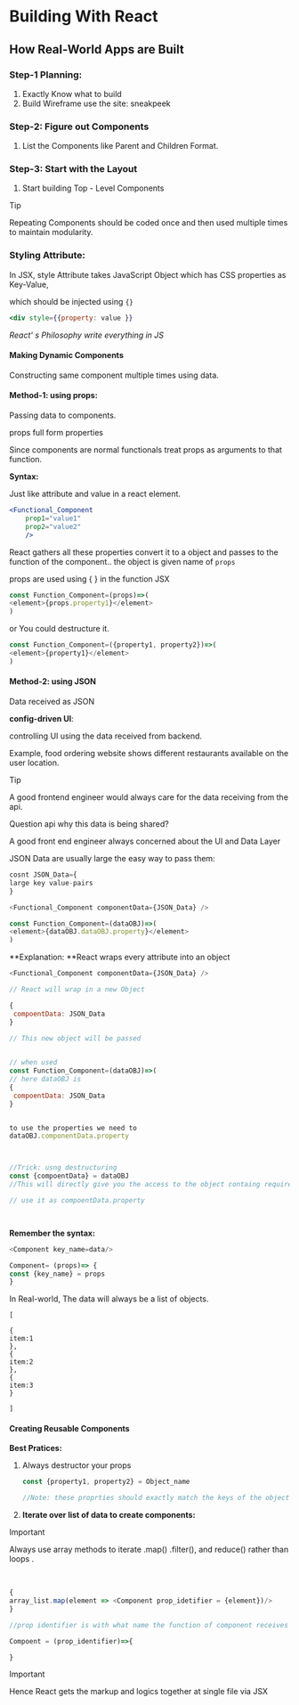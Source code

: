 # Building With React

## How Real-World Apps are Built

### Step-1 Planning:

1. Exactly Know what to build 
2. Build Wireframe use the site: sneakpeek  

### Step-2: Figure out Components

1. List the Components like Parent and Children Format.

### Step-3: Start with the Layout

1. Start building Top - Level Components

> [!TIP]
>
>   Repeating Components should be coded once and then used multiple times to maintain modularity.

### Styling Attribute:

In JSX, style Attribute takes JavaScript Object which has CSS properties as Key-Value,

which should be injected using `{}`

```jsx
<div style={{property: value }}
```

*React' s Philosophy write everything in JS*



#### Making Dynamic Components

Constructing same component multiple times using data. 

#### Method-1: using props:

 Passing data to components.

props full form properties

Since components are normal functionals treat props as arguments to that function.

**Syntax:**

Just like attribute and value in a react element.

```jsx
<Functional_Component 
    prop1="value1"
    prop2="value2"
    />
```

React gathers all these properties convert it to a object and passes to the function of the component..    the object is given name of `props` 



props are used using { } in the function JSX

```js
const Function_Component=(props)=>(
<element>{props.property1}</element>
)

```

or You could destructure it.

```js
const Function_Component=({property1, property2})=>(
<element>{property1}</element>
)
```

#### Method-2: using JSON 

Data received as JSON

**config-driven UI**:

controlling UI using the data received from backend.

Example, food ordering website shows different restaurants available on the user location.

> [!TIP]
>
> A good frontend engineer would always care for the data receiving from the api.
>
> Question api why this data is being shared?
>
> A good front end engineer always concerned about the  UI and Data Layer

JSON Data are usually large the easy way to pass them:

```js
cosnt JSON_Data={
large key value-pairs
}

<Functional_Component componentData={JSON_Data} />

const Function_Component=(dataOBJ)=>(
<element>{dataOBJ.dataOBJ.property}</element>
)

```

 **Explanation: **React wraps every attribute into an object

```js
<Functional_Component componentData={JSON_Data} />

// React will wrap in a new Object

{
 compoentData: JSON_Data
}

// This new object will be passed 
 

// when used  
const Function_Component=(dataOBJ)=>(
// here dataOBJ is 
{
 compoentData: JSON_Data
}


to use the properties we need to 
dataOBJ.componentData.property



//Trick: usng destructuring
const {compoentData} = dataOBJ
//This will directly give you the access to the object containg required properties

// use it as compoentData.property




```

**Remember the syntax:**

```js
<Component key_name=data/>

Component= (props)=> {  
const {key_name} = props
}
```



In Real-world, The data will always be a list of objects.

```
[

{
item:1
},
{
item:2
},
{
item:3
}

]
```



#### Creating Reusable Components

**Best Pratices:**

1. Always destructor your props

   ```js
   const {property1, property2} = Object_name
   
   //Note: these proprties should exactly match the keys of the object
   
   ```

2.  **Iterate over list of data to create components:**

   > [!IMPORTANT]
   >
   > Always use array methods to iterate .map() .filter(), and reduce() rather than loops .

​	

```js
{
array_list.map(element => <Component prop_idetifier = {element})/>
}

//prop identifier is with what name the function of component receives the prop

Compoent = (prop_identifier)=>{

}
```





> [!IMPORTANT]
>
> Hence React gets the markup and logics together at single file via JSX